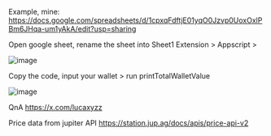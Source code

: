 Example, mine:
https://docs.google.com/spreadsheets/d/1cpxqFdftjE01yqO0Jzvp0UoxOxlPBm6JHqa-um1yAkA/edit?usp=sharing

Open google sheet, rename the sheet into Sheet1
Extension > Appscript > 


![image](https://github.com/user-attachments/assets/8cc7a646-a865-484f-bb3f-4b5ac04b6c07)



Copy the code, input your wallet > run printTotalWalletValue

![image](https://github.com/user-attachments/assets/e1d375a8-27ab-4951-b770-49c2b60c737b)

QnA
https://x.com/lucaxyzz


Price data from jupiter API
https://station.jup.ag/docs/apis/price-api-v2
